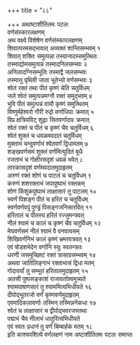 +++
title = "८८"

+++
अथाष्टाशीतितमः पटलः  
वर्णसंस्कारलक्षणम्  
अथ वक्ष्ये विशेषेण वर्णसंस्कारलक्षणम्  
शिवात्परमसद्भावात् अव्यक्तं शान्तिसम्भवम् १  
शिवात् शक्तिः समुत्पन्ना तस्यानादस्समुत्थितः  
तस्माद्योमसमुत्पन्नं तस्मादनिलसम्भवः २  
अनिलादग्निसम्भूतिः तस्माद्वै जलसम्भवः  
तस्मात्तु पृथिवी जाता भूतेभ्यो वर्णसम्भवः ३  
श्वेतं रक्तं तथा पीतं कृष्णं चेति चतुर्विधम्  
जले श्वेतं समुत्पन्नमग्नौ रक्तं समुद्भवम् ४  
भुवि पीतं समुत्पन्नं वायौ कृष्णं समुत्थितम्  
विष्णुर्महेश्वरो गौरी रुद्रो वर्णाधिपाः क्रमात् ५  
विप्र क्षत्रियविट् शूद्राः सितवर्णादयः क्रमात्  
श्वेतं रक्तं च पीतं च कृष्णं चैव चतुर्विधम् ६  
श्वेतं शुक्लं च धवळमवदातं चतुर्विधम्  
मुक्ताभं चन्दुवर्णाभं श्वेतवर्णं द्विधामतम् ७  
शङ्खवर्णसमं शुक्लं वर्णमित्युदितं बुधैः  
रजताभं च गोक्षीरसदृशं धवळं भवेत् ८  
तारकासदृशं वर्णमवदातमुदाहृतम्  
अरुणं रक्तं शोणं च पाटलं च चतुर्विधम् ९  
करुणं शशरक्ताभं जपापुष्पाभं रक्तकम्  
शोणं किंशुकपुष्पाभं लाक्षासारं तु पाटलम् १०  
स्वर्णं पिशङ्गं पीतं च हरितं च चतुर्विधम्  
स्वर्णवर्णवपुं पुण्ड्रं पिसङ्गजनिसारवित् ११  
हरितालं च पीतस्य हरितं रज्जुमन्त्रवत्  
नीलं श्यामं च कालं च कृष्णं चैव चतुर्विधम् १२  
मेघवर्णसमं नीलं श्यामं वै वनवायसम्  
शिखिवर्णनिभं कालं कृष्णं भ्रमरपत्रवत् १३  
एवं षोडशभेदेन वर्णानि स्युः स्वतन्त्रतः  
धरणी जसमुच्छिष्टं रक्तं त्रासाग्रसम्भवम् १४  
अथवा जातिलिङ्गाभं रक्ताभासं द्विधा मतम्  
गोदावर्यां तु सम्भूतं हरितालमुदाहृतम् १५  
अतसी पुष्पसङ्काशं राजावर्ताश्वमुच्यते  
श्यामपाषाणसारं तु श्याममित्यभिधीयते १६  
दीपोद्भूतरजो वर्णं कृष्णवर्णमुदाहृतम्  
एवमादिकलावर्णाः तस्मिन् तस्मिन्ननेकधा १७  
श्वेतं च लाक्षासारं च द्वीपोद्भवरजस्तथा  
पद्माभं चैव नीलाभं धातुरित्यभिधीयते  
एवं स्वतः प्रधानं तु वर्णं बिम्बार्हकं मतम् १८  
इति काश्यपशिल्पे वर्णलक्षणं नाम अष्टाशीतितमः पटलः समाप्तः  
   

